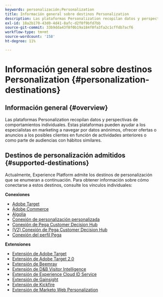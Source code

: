 ```yaml
---
keywords: personalización;Personalization
title: Información general sobre destinos Personalization
description: Las plataformas Personalization recopilan datos y perspectivas de comportamientos individuales. Estas plataformas pueden ayudar a los especialistas en marketing a navegar por datos anónimos, ofrecer ofertas o anuncios a los posibles clientes en función de actividades anteriores o como parte de audiencias con hábitos similares.
exl-id: 18a2b170-43d0-4d41-8afc-d2f0f9bfd7bb
source-git-commit: 33b9dda43f8f0b19a184f0fa3fa2c1cffdb7acf6
workflow-type: tm+mt
source-wordcount: '158'
ht-degree: 11%

---
```


# Información general sobre destinos Personalization {#personalization-destinations}

## Información general {#overview}

Las plataformas Personalization recopilan datos y perspectivas de comportamientos individuales. Estas plataformas pueden ayudar a los especialistas en marketing a navegar por datos anónimos, ofrecer ofertas o anuncios a los posibles clientes en función de actividades anteriores o como parte de audiencias con hábitos similares.

## Destinos de personalización admitidos {#supported-destinations}

Actualmente, Experience Platform admite los destinos de personalización que se enumeran a continuación. Para obtener información sobre cómo conectarse a estos destinos, consulte los vínculos individuales:

**Conexiones**

* [Adobe Target](adobe-target-connection.md)
* [Adobe Commerce](adobe-commerce.md)
* [Algolia](algolia.md)
* [Conexión de personalización personalizada](custom-personalization.md)
* [Conexión de Pega Customer Decision Hub](pega.md)
* [(V2) Conexión de Pega Customer Decision Hub](pega.md)
* [Conexión del perfil Pega](pega-profile.md)

**Extensiones**

* [Extensión de Adobe Target](adobe-target.md)
* [Extensión de Adobe Target 2.0](adobe-target-v2.md)
* [Extensión de Beemray](beemray.md)
* [Extensión de D&amp;B Visitor Intelligence](dnb.md)
* [Extensión de Experience Cloud ID Service](adobe-ecid.md)
* [Extensión de Gainsight](gainsight.md)
* [Extensión de Kickfire](kickfire.md)
* [Extensión de Marketo Web Personalization](marketo-web-personalization.md)
